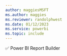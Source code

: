 ```yaml
---
author: maggiesMSFT
ms.author: maggies
ms.reviewer: randolphwest
ms.date: 01/12/2023
ms.service: powerbi
ms.topic: include
---
```

✅ Power BI Report Builder